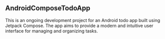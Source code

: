## AndroidComposeTodoApp
This is an ongoing development project for an Android todo app built using Jetpack Compose. The app aims to provide a modern and intuitive user interface for managing and organizing tasks.
